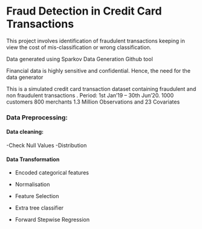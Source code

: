 # Fraud Detection in Credit Card Transactions
This project involves identification of fraudulent transactions keeping in view the cost of mis-classification or wrong classification.

Data generated using Sparkov Data Generation Github tool

Financial data is highly sensitive and confidential. Hence, the need for the data generator 

This is a simulated credit card transaction dataset containing fraudulent and non fraudulent transactions . 
Period: 1st Jan’19 – 30th Jun’20.
1000 customers
800 merchants
1.3 Million Observations and 23 Covariates

### Data Preprocessing:

#### Data cleaning:

-Check Null Values
-Distribution

#### Data Transformation

- Encoded categorical features

- Normalisation

- Feature Selection
 
- Extra tree classifier
- Forward Stepwise Regression


